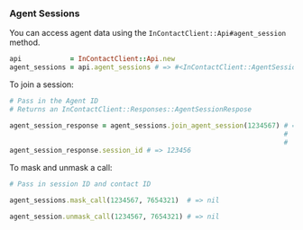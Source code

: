 ### Agent Sessions

You can access agent data using the `InContactClient::Api#agent_session` method.

```ruby
api            = InContactClient::Api.new
agent_sessions = api.agent_sessions # => #<InContactClient::AgentSessions> instance
```

To join a session:

```ruby
# Pass in the Agent ID
# Returns an InContactClient::Responses::AgentSessionRespose

agent_session_response = agent_sessions.join_agent_session(1234567) # => {
                                                                    #      "sessionId" => 12346
                                                                    #    }
agent_session_response.session_id # => 123456
```

To mask and unmask a call:

```ruby
# Pass in session ID and contact ID

agent_sessions.mask_call(1234567, 7654321)  # => nil

agent_session.unmask_call(1234567, 7654321) # => nil
```
